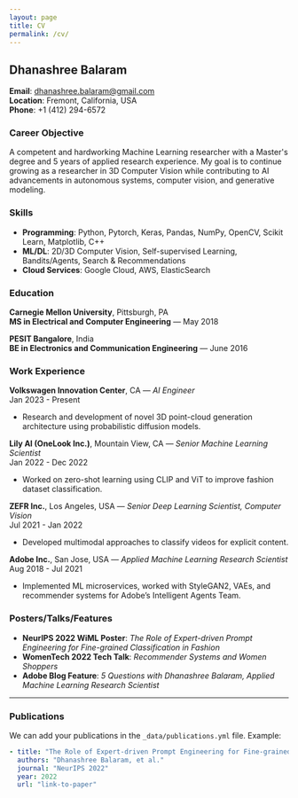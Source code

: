 ```yaml
---
layout: page
title: CV
permalink: /cv/
---
```


## Dhanashree Balaram
**Email**: dhanashree.balaram@gmail.com  
**Location**: Fremont, California, USA  
**Phone**: +1 (412) 294-6572

### Career Objective
A competent and hardworking Machine Learning researcher with a Master's degree and 5 years of applied research experience. My goal is to continue growing as a researcher in 3D Computer Vision while contributing to AI advancements in autonomous systems, computer vision, and generative modeling.

### Skills
- **Programming**: Python, Pytorch, Keras, Pandas, NumPy, OpenCV, Scikit Learn, Matplotlib, C++
- **ML/DL**: 2D/3D Computer Vision, Self-supervised Learning, Bandits/Agents, Search & Recommendations
- **Cloud Services**: Google Cloud, AWS, ElasticSearch

### Education
**Carnegie Mellon University**, Pittsburgh, PA  
**MS in Electrical and Computer Engineering** — May 2018

**PESIT Bangalore**, India  
**BE in Electronics and Communication Engineering** — June 2016

### Work Experience
**Volkswagen Innovation Center**, CA — *AI Engineer*  
Jan 2023 - Present  
- Research and development of novel 3D point-cloud generation architecture using probabilistic diffusion models.

**Lily AI (OneLook Inc.)**, Mountain View, CA — *Senior Machine Learning Scientist*  
Jan 2022 - Dec 2022  
- Worked on zero-shot learning using CLIP and ViT to improve fashion dataset classification.

**ZEFR Inc.**, Los Angeles, USA — *Senior Deep Learning Scientist, Computer Vision*  
Jul 2021 - Jan 2022  
- Developed multimodal approaches to classify videos for explicit content.

**Adobe Inc.**, San Jose, USA — *Applied Machine Learning Research Scientist*  
Aug 2018 - Jul 2021  
- Implemented ML microservices, worked with StyleGAN2, VAEs, and recommender systems for Adobe’s Intelligent Agents Team.

### Posters/Talks/Features
- **NeurIPS 2022 WiML Poster**: *The Role of Expert-driven Prompt Engineering for Fine-grained Classification in Fashion*
- **WomenTech 2022 Tech Talk**: *Recommender Systems and Women Shoppers*  
- **Adobe Blog Feature**: *5 Questions with Dhanashree Balaram, Applied Machine Learning Research Scientist*

---

### Publications

We can add your publications in the `_data/publications.yml` file. Example:

```yaml
- title: "The Role of Expert-driven Prompt Engineering for Fine-grained Classification in Fashion"
  authors: "Dhanashree Balaram, et al."
  journal: "NeurIPS 2022"
  year: 2022
  url: "link-to-paper"

